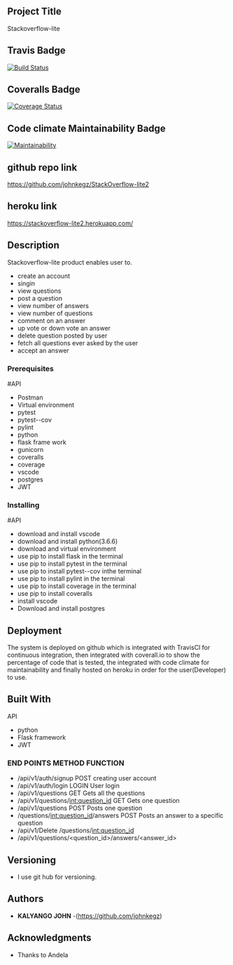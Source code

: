 ## Project Title

Stackoverflow-lite
## Travis Badge
[![Build Status](https://travis-ci.org/johnkegz/StackOverflow-lite2.svg?branch=develop)](https://travis-ci.org/johnkegz/StackOverflow-lite2)
## Coveralls Badge
[![Coverage Status](https://coveralls.io/repos/github/johnkegz/StackOverflow-lite2/badge.svg?branch=develop)](https://coveralls.io/github/johnkegz/StackOverflow-lite2?branch=develop)
## Code climate Maintainability Badge
[![Maintainability](https://api.codeclimate.com/v1/badges/a4d7efbeef5cdb1147df/maintainability)](https://codeclimate.com/github/johnkegz/StackOverflow-lite2/maintainability)
## github repo link
https://github.com/johnkegz/StackOverflow-lite2
## heroku link
https://stackoverflow-lite2.herokuapp.com/

## Description
Stackoverflow-lite product enables user to.
*  create an account
*  singin
*  view questions
*  post a question
*  view number of answers
*  view number of questions
*  comment on an answer
*  up vote or down vote an answer
*  delete question posted by user
*  fetch all questions ever asked by the user
*  accept an answer

### Prerequisites

 #API
 * Postman
 * Virtual environment
 * pytest
 * pytest--cov
 * pylint
 * python
 * flask frame work
 * gunicorn
 * coveralls
 * coverage
 * vscode
 * postgres
 * JWT
### Installing

#API
* download and install vscode
* download and install python(3.6.6)
* download and virtual environment
* use pip to install flask in the terminal
* use pip to install pytest in the terminal
* use pip to install pytest--cov inthe terminal
* use pip to install pylint in the terminal
* use pip to install coverage in the terminal
* use pip to install coveralls
* install vscode
* Download and install postgres
## Deployment

The system is deployed on github which is integrated with TravisCl for continuous integration, then integrated with coverall.io to show the percentage of code that is tested, the integrated with code climate for maintainability and finally hosted on heroku in order for the user(Developer) to use.

## Built With

API
* python
* Flask framework
* JWT
### END POINTS                            METHOD   FUNCTION 
* /api/v1/auth/signup                   POST      creating user account
* /api/v1/auth/login                    LOGIN     User login
* /api/v1/questions                     GET       Gets all the questions                 
* /api/v1/questions/<int:question_id>   GET       Gets one question                      
* /api/v1/questions                     POST      Posts one question                     
* /questions/<int:question_id>/answers  POST      Posts an answer to a specific question
* /api/v1/Delete /questions/<int:question_id>
* /api/v1/questions/<question_id>/answers/<answer_id>
## Versioning

 * I use git hub for versioning.

## Authors

* **KALYANGO JOHN** -(https://github.com/johnkegz)

## Acknowledgments

* Thanks to Andela
